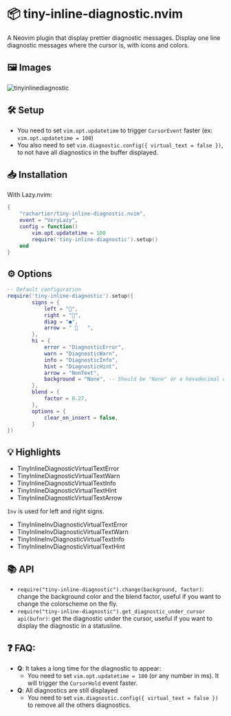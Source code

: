 #  📦 tiny-inline-diagnostic.nvim

A Neovim plugin that display prettier diagnostic messages. Display one line diagnostic messages where the cursor is, with icons and colors.

## 🖼️ Images

![tinyinlinediagnostic](https://github.com/rachartier/tiny-inline-diagnostic.nvim/assets/2057541/6a6eb093-f473-4e61-b344-08317c6b78e9)

## 🛠️ Setup

- You need to set `vim.opt.updatetime` to trigger `CursorEvent` faster (ex: `vim.opt.updatetime = 100`)
- You also need to set `vim.diagnostic.config({ virtual_text = false })`, to not have all diagnostics in the buffer displayed.

## 📥 Installation

With Lazy.nvim:

```lua
{
    "rachartier/tiny-inline-diagnostic.nvim",
    event = "VeryLazy",
    config = function()
        vim.opt.updatetime = 100
        require('tiny-inline-diagnostic').setup()
    end
}
```

## ⚙️ Options

```lua
-- Default configuration
require('tiny-inline-diagnostic').setup({
        signs = {
            left = "",
            right = "",
            diag = "●",
            arrow = "    ",
        },
        hi = {
            error = "DiagnosticError",
            warn = "DiagnosticWarn",
            info = "DiagnosticInfo",
            hint = "DiagnosticHint",
            arrow = "NonText",
            background = "None", -- Should be "None" or a hexadecimal color (#RRGGBB)
        },
        blend = {
            factor = 0.27,
        },
        options = {
            clear_on_insert = false,
        }
})
```

## 💡 Highlights

- TinyInlineDiagnosticVirtualTextError
- TinyInlineDiagnosticVirtualTextWarn
- TinyInlineDiagnosticVirtualTextInfo
- TinyInlineDiagnosticVirtualTextHint
- TinyInlineDiagnosticVirtualTextArrow

`Inv` is used for left and right signs.
- TinyInlineInvDiagnosticVirtualTextError
- TinyInlineInvDiagnosticVirtualTextWarn
- TinyInlineInvDiagnosticVirtualTextInfo
- TinyInlineInvDiagnosticVirtualTextHint

## 📚 API

- `require("tiny-inline-diagnostic").change(background, factor)`: change the background color and the blend factor, useful if you want to change the colorscheme on the fly.
- `require("tiny-inline-diagnostic").get_diagnostic_under_cursor api(bufnr)`: get the diagnostic under the cursor, useful if you want to display the diagnostic in a statusline.

## ❓ FAQ:

- **Q**: It takes a long time for the diagnostic to appear:
    - You need to set `vim.opt.updatetime = 100` (or any number in ms). It will trigger the `CursorHold` event faster.
- **Q**: All diagnostics are still displayed
    - You need to set `vim.diagnostic.config({ virtual_text = false })` to remove all the others diagnostics.
